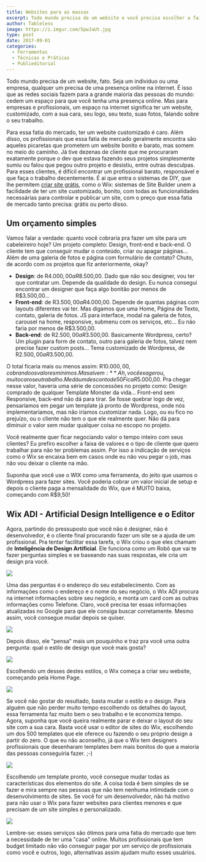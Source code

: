 ```yaml
---
title: Websites para as massas
excerpt: Todo mundo precisa de um website e você precisa escolher a faixa de clientes que você quer trabalhar.
author: Tableless
image: https://i.imgur.com/5pwJaUt.jpg
type: post
date: 2017-09-01
categories:
  - Ferramentas
  - Técnicas e Práticas
  - Publieditorial
---
```


Todo mundo precisa de um website, fato. Seja um individuo ou uma empresa, qualquer um precisa de uma presença online na internet. É isso que as redes sociais fazem para a grande maioria das pessoas do mundo: cedem um espaço para que você tenha uma presença online. Mas para empresas e profissionais, um espaço na internet significa ter um website, customizado, com a sua cara, seu logo, seu texto, suas fotos, falando sobre o seu trabalho. 

Para essa fatia do mercado, ter um website customizado é caro. Além disso, os profissionais que essa fatia de mercado geralmente encontra são aqueles picaretas que prometem um website bonito e barato, mas somem no meio do caminho. Já tive dezenas de cliente que me procuraram exatamente porque o dev que estava fazendo seus projetos simplesmente sumiu ou falou que pegou outro projeto e desistiu, entre outras desculpas. Para esses clientes, é difícil encontrar um profissional barato, responsável e que faça o trabalho decentemente. É aí que entra o sistemas de DIY, que lhe permitem [criar site grátis](http://pt.wix.com), como o Wix: sistemas de Site Builder unem a facilidade de ter um site customizado, bonito, com todas as funcionalidades necessárias para controlar e publicar um site, com o preço que essa fatia de mercado tanto precisa: grátis ou perto disso.

## Um orçamento simples
Vamos falar a verdade: quanto você cobraria pra fazer um site para um cabeleireiro hoje? Um projeto completo: Design, front-end e back-end. O cliente tem que conseguir mudar o conteúdo, criar ou apagar páginas... Além de uma galeria de fotos e página com formulário de contato?
Chuto, de acordo com os projetos que fiz anteriormente, okay?

- **Design**: de R$4.000,00 a R$8.500,00. Dado que não sou designer, vou ter que contratar um. Depende da qualidade do design. Eu nunca consegui encontrar um designer que faça algo bonitão por menos de R$3.500,00... 
- **Front-end**: de R$3.500,00 a R$4.000,00. Depende de quantas páginas com layouts diferentes vai ter. Mas digamos que uma Home, Página de Texto, contato, galeria de fotos. JS para interface, modal na galeria de fotos, carousel na home, responsive, submenu com os serviços, etc... Eu não faria por menos de R$3.500,00.
- **Back-end**: de R$2.500,00 a R$3.500,00. Basicamente Wordpress, certo? Um plugin para form de contato, outro para galeria de fotos, talvez nem precise fazer custom posts... Tema customizado de Wordpress, de R$2.500,00  a R$3.500,00.

O total ficaria mais ou menos assim: R$10.000,00, cobrando os valores mínimos. Mas aí vem: **Ah, você exagerou, muito caro seu trabalho. Me dá um desconto de 50%.**   
Fica R$5.000,00. Pra chegar nesse valor, haveria uma série de concessões no projeto como: Design comprado de qualquer Template Monster da vida... Front-end sem Responsive, back-end não dá para tirar. Se fosse quebrar logo de vez, pensaríamos em pegar um template já pronto de Wordpress, onde nós implementaríamos, mas não iríamos customizar nada. Logo, ou eu fico no prejuízo, ou o cliente não tem o que ele realmente quer. Não dá para diminuir o valor sem mudar qualquer coisa no escopo no projeto.   
  
Você realmente quer ficar negociando valor o tempo inteiro com seus clientes? Eu prefiro escolher a faixa de valores e o tipo de cliente que quero trabalhar para não ter problemas assim. Por isso a indicação de serviços como o Wix se encaixa bem em casos onde eu não vou pegar o job, mas não vou deixar o cliente na mão.

Suponha que você use o WIX como uma ferramenta, do jeito que usamos o Wordpress para fazer sites. Você poderia cobrar um valor inicial de setup e depois o cliente paga a mensalidade do Wix, que é MUITO baixa, começando com R$9,50! 

## Wix ADI - Artificial Design Intelligence e o Editor
Agora, partindo do pressuposto que você não é designer, não é desenvolvedor, é o cliente final procurando fazer um site se a ajuda de um profissional. Pra tentar facilitar essa tarefa, o Wix criou o que eles chamam de **Inteligência de Design Artificial**. Ele funciona como um Robô que vai te fazer perguntas simples e se baseando nas suas respostas, ele cria um design pra você.

![](http://i.imgur.com/EHgX9Ua.png)

Uma das perguntas é o endereço do seu estabelecimento. Com as informações como o endereço e o nome do seu negócio, o Wix ADI procura na internet informações sobre seu negócio, e monta um card com as outras informações como Telefone. Claro, você precisa ter essas informações atualizadas no Google para que ele consiga buscar corretamente. Mesmo assim, você consegue mudar depois se quiser.

![](http://i.imgur.com/97Dd5wW.png)

Depois disso, ele "pensa" mais um pouquinho e traz pra você uma outra pergunta: qual o estilo de design que você mais gosta? 

![](http://i.imgur.com/anO3QsT.png)

Escolhendo um desses destes estilos, o Wix começa a criar seu website, começando pela Home Page. 

![](http://i.imgur.com/67V0sP1.png)

Se você não gostar do resultado, basta mudar o estilo e o design. Para alguém que não perder muito tempo escolhendo os detalhes do layout, essa ferramenta faz muito bem o seu trabalho e te economiza tempo. Agora, suponha que você queira realmente parar e deixar o layout do seu site com a sua cara. Basta você usar o editor de sites do Wix, escolhendo um dos 500 templates que ele oferece ou fazendo o seu próprio design a partir do zero. O que eu não aconselho, já que o Wix tem designers profissionais que desenharam templates bem mais bonitos do que a maioria das pessoas conseguiria fazer. ;-)

![](http://i.imgur.com/HKpFPb8.png)

Escolhendo um template pronto, você consegue mudar todas as características dos elementos do site. A coisa toda é bem simples de se fazer e mira sempre nas pessoas que não tem nenhuma intimidade com o desenvolvimento de sites. Se você for um desenvolvedor, não há motivo para não usar o Wix para fazer websites para clientes menores e que precisam de um site simples e personalizado. 

![](http://i.imgur.com/2nlTyul.png)

Lembre-se: esses serviços são ótimos para uma fatia do mercado que tem a necessidade de ter uma "casa" online. Muitos profissionais que tem budget limitado não vão conseguir pagar por um serviço de profissionais como você e outros, logo, alternativas assim ajudam muito esses usuários. 




















